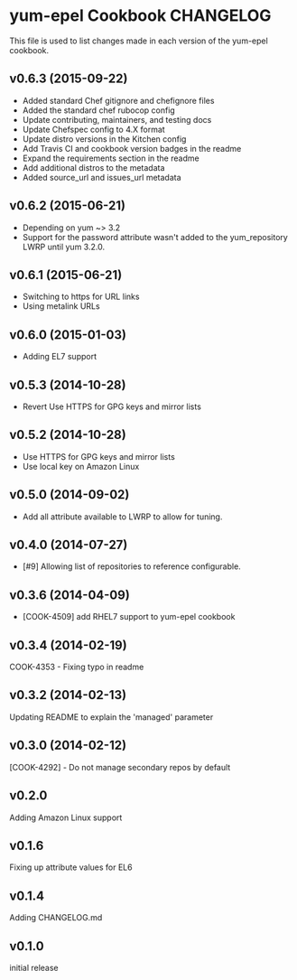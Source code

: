 yum-epel Cookbook CHANGELOG
======================
This file is used to list changes made in each version of the yum-epel cookbook.

v0.6.3 (2015-09-22)
-------------------
- Added standard Chef gitignore and chefignore files
- Added the standard chef rubocop config
- Update contributing, maintainers, and testing docs
- Update Chefspec config to 4.X format
- Update distro versions in the Kitchen config
- Add Travis CI and cookbook version badges in the readme
- Expand the requirements section in the readme
- Add additional distros to the metadata
- Added source_url and issues_url metadata

v0.6.2 (2015-06-21)
-------------------
- Depending on yum ~> 3.2
- Support for the password attribute wasn't added to the
  yum_repository LWRP until yum 3.2.0.  

v0.6.1 (2015-06-21)
-------------------
- Switching to https for URL links
- Using metalink URLs

v0.6.0 (2015-01-03)
-------------------
- Adding EL7 support

v0.5.3 (2014-10-28)
-------------------
- Revert Use HTTPS for GPG keys and mirror lists

v0.5.2 (2014-10-28)
-------------------
- Use HTTPS for GPG keys and mirror lists
- Use local key on Amazon Linux

v0.5.0 (2014-09-02)
-------------------
- Add all attribute available to LWRP to allow for tuning.

v0.4.0 (2014-07-27)
-------------------
- [#9] Allowing list of repositories to reference configurable.

v0.3.6 (2014-04-09)
-------------------
- [COOK-4509] add RHEL7 support to yum-epel cookbook

v0.3.4 (2014-02-19)
-------------------
COOK-4353 - Fixing typo in readme

v0.3.2 (2014-02-13)
-------------------
Updating README to explain the 'managed' parameter

v0.3.0 (2014-02-12)
-------------------
[COOK-4292] - Do not manage secondary repos by default

v0.2.0
------
Adding Amazon Linux support

v0.1.6
------
Fixing up attribute values for EL6

v0.1.4
------
Adding CHANGELOG.md

v0.1.0
------
initial release
